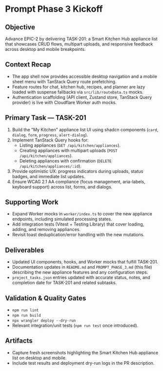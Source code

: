 # Prompt Phase 3 Kickoff

## Objective
Advance EPIC-2 by delivering TASK-201: a Smart Kitchen Hub appliance list that showcases CRUD flows, multipart uploads, and responsive feedback across desktop and mobile breakpoints.

## Context Recap
- The app shell now provides accessible desktop navigation and a mobile sheet menu with TanStack Query route prefetching.
- Feature routes for chat, kitchen hub, recipes, and planner are lazy loaded with suspense fallbacks via `src/lib/routeData.ts` mocks.
- Authentication scaffolding (API client, Zustand store, TanStack Query provider) is live with Cloudflare Worker auth mocks.

## Primary Task — TASK-201
1. Build the "My Kitchen" appliance list UI using shadcn components (`card`, `dialog`, `form`, `progress`, `alert-dialog`).
2. Implement TanStack Query hooks for:
   - Listing appliances (`GET /api/kitchen/appliances`).
   - Creating appliances with multipart uploads (`POST /api/kitchen/appliances`).
   - Deleting appliances with confirmation (`DELETE /api/kitchen/appliances/:id`).
3. Provide optimistic UX: progress indicators during uploads, status badges, and immediate list updates.
4. Ensure WCAG 2.1 AA compliance (focus management, aria-labels, keyboard support) across list, forms, and dialogs.

## Supporting Work
- Expand Worker mocks in `worker/index.ts` to cover the new appliance endpoints, including simulated processing states.
- Add integration tests (Vitest + Testing Library) that cover loading, adding, and removing appliances.
- Revisit toast deduplication/error handling with the new mutations.

## Deliverables
- Updated UI components, hooks, and Worker mocks that fulfill TASK-201.
- Documentation updates in `README.md` and `PROMPT_PHASE_3.md` (this file) describing the new appliance features and any configuration steps.
- `project_tasks.json` entries updated with accurate status, notes, and completion date for TASK-201 and related subtasks.

## Validation & Quality Gates
- `npm run lint`
- `npm run build`
- `npx wrangler deploy --dry-run`
- Relevant integration/unit tests (`npm run test` once introduced).

## Artifacts
- Capture fresh screenshots highlighting the Smart Kitchen Hub appliance list on desktop and mobile.
- Include test results and deployment dry-run logs in the PR description.
